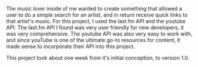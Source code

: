 The music lover inside of me wanted to create something that allowed a user to do a simple search for an artist, and in return receive quick links to that artist's music. For this project, I used the last.fm API and the youtube API. The last.fm API I found was very user friendly for new developers, it was very comprehensive. The youtube API was also very easy to work with, and since youTube is one of the ultimate go-to resources for content, it made sense to incorporate their API into this project.

This project took about one week from it's initial conception, to version 1.0.